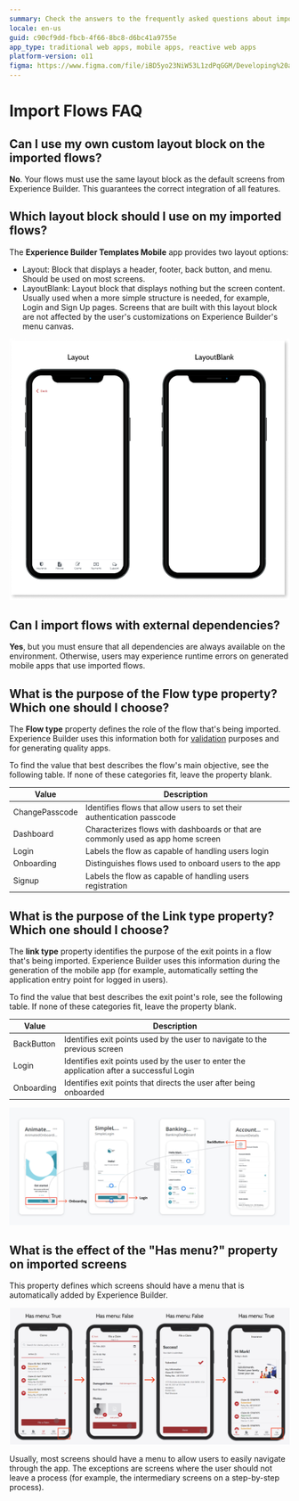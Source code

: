 ```yaml
---
summary: Check the answers to the frequently asked questions about importing Flows to Experience Builder.
locale: en-us
guid: c90cf9dd-fbcb-4f66-8bc8-d6bc41a9755e
app_type: traditional web apps, mobile apps, reactive web apps
platform-version: o11
figma: https://www.figma.com/file/iBD5yo23NiW53L1zdPqGGM/Developing%20an%20Application?node-id=4454:2893
---
```


# Import Flows FAQ

## Can I use my own custom layout block on the imported flows?

**No**. Your flows must use the same layout block as the default screens from Experience Builder. This guarantees the correct integration of all features.

## Which layout block should I use on my imported flows?

The **Experience Builder Templates Mobile** app provides two layout options:

* Layout: Block that displays a header, footer, back button, and menu. Should be used on most screens.
* LayoutBlank: Layout block that displays nothing but the screen content. Usually used when a more simple structure is needed, for example, Login and Sign Up pages. Screens that are built with this layout block are not affected by the user's customizations on Experience Builder's menu canvas.

![Preview in browser of the Layout and LayoutBlank blocks](images/layout-options-eb.png)

## Can I import flows with external dependencies?

**Yes**, but you must ensure that all dependencies are always available on the environment. Otherwise, users may experience runtime errors on generated mobile apps that use imported flows.

## What is the purpose of the Flow type property? Which one should I choose?

The **Flow type** property defines the role of the flow that's being imported. Experience Builder uses this information both for [validation](../ref/error-ref.md) purposes and for generating quality apps.

To find the value that best describes the flow's main objective, see the following table. If none of these categories fit, leave the property blank.

Value | Description |
---|---
ChangePasscode | Identifies flows that allow users to set their authentication passcode
Dashboard | Characterizes flows with dashboards or that are commonly used as app home screen
Login | Labels the flow as capable of handling users login
Onboarding | Distinguishes flows used to onboard users to the app
Signup | Labels the flow as capable of handling users registration

## What is the purpose of the Link type property? Which one should I choose?

The **link type** property identifies the purpose of the exit points in a flow that's being imported. Experience Builder uses this information during the generation of the mobile app (for example, automatically setting the application entry point for logged in users).


To find the value that best describes the exit point's role, see the following table. If none of these categories fit, leave the property blank.

Value | Description |
---|---
BackButton | Identifies exit points used by the user to navigate to the previous screen
Login | Identifies exit points used by the user to enter the application after a successful Login
Onboarding | Identifies exit points that directs the user after being onboarded

![Diagram demonstrating the Link type value on flows. The onboarding flow has an onboarding exit point. The Login flow has a Login Exit Point. The AccountDetail flow has a BackButton.](images/exit-point-type-eb.png)

## What is the effect of the "Has menu?" property on imported screens

This property defines which screens should have a menu that is automatically added by Experience Builder.

![Diagram displaying four sequential screens. The first and the fourth screens have a bottom bar and the property "Has menu" equal to true. The second and third don't have the bottom bar and the property is set to false.](images/screen-has-menu-eb.png)

Usually, most screens should have a menu to allow users to easily navigate through the app. The exceptions are screens where the user should not leave a process (for example, the intermediary screens on a step-by-step process).
